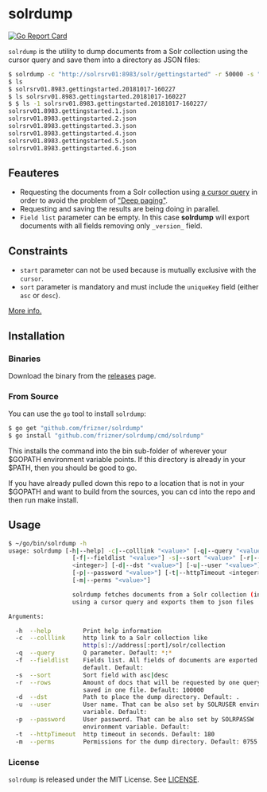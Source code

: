 # solrdump
[![Go Report Card](https://goreportcard.com/badge/github.com/frizner/solrdump)](https://goreportcard.com/report/github.com/frizner/solrdump)

`solrdump` is the utility to dump documents from a Solr collection using the cursor query and save them into a directory as JSON files:
```sh
$ solrdump -c "http://solrsrv01:8983/solr/gettingstarted" -r 50000 -s "id asc"
$ ls
$ solrsrv01.8983.gettingstarted.20181017-160227
$ ls solrsrv01.8983.gettingstarted.20181017-160227
$ $ ls -1 solrsrv01.8983.gettingstarted.20181017-160227/
solrsrv01.8983.gettingstarted.1.json
solrsrv01.8983.gettingstarted.2.json
solrsrv01.8983.gettingstarted.3.json
solrsrv01.8983.gettingstarted.4.json
solrsrv01.8983.gettingstarted.5.json
solrsrv01.8983.gettingstarted.6.json
```

## Feauteres
- Requesting the documents from a Solr collection using [a cursor query](https://lucene.apache.org/solr/guide/pagination-of-results.html) in order to avoid the problem of ["Deep paging"](https://lucene.apache.org/solr/guide/pagination-of-results.html#performance-problems-with-deep-paging).
- Requesting and saving the results are being doing in parallel.
- `Field list` parameter can be empty. In this case **solrdump** will export documents with all fields removing only `_version_` field.
## Constraints
  - `start` parameter can not be used because is mutually exclusive with the `cursor`.
  - `sort` parameter is mandatory and must include the `uniqueKey` field (either `asc` or `desc`).
  
[More info.](https://lucene.apache.org/solr/guide/7_5/pagination-of-results.html#constraints-when-using-cursors)

## Installation
### Binaries
Download the binary from the [releases](https://github.com/frizner/solrdump/releases) page.
### From Source
You can use the `go` tool to install `solrdump`:
```sh
$ go get "github.com/frizner/solrdump"
$ go install "github.com/frizner/solrdump/cmd/solrdump"
```
This installs the command into the bin sub-folder of wherever your $GOPATH environment variable points. If this directory is already in your $PATH, then you should be good to go.

If you have already pulled down this repo to a location that is not in your $GOPATH and want to build from the sources, you can cd into the repo and then run make install.

## Usage
```sh
$ ~/go/bin/solrdump -h
usage: solrdump [-h|--help] -c|--colllink "<value>" [-q|--query "<value>"]
                  [-f|--fieldlist "<value>"] -s|--sort "<value>" [-r|--rows
                  <integer>] [-d|--dst "<value>"] [-u|--user "<value>"]
                  [-p|--password "<value>"] [-t|--httpTimeout <integer>]
                  [-m|--perms "<value>"]

                  solrdump fetches documents from a Solr collection (index)
                  using a cursor query and exports them to json files 

Arguments:

  -h  --help         Print help information
  -c  --colllink     http link to a Solr collection like
                     http[s]://address[:port]/solr/collection
  -q  --query        Q parameter. Default: *:*
  -f  --fieldlist    Fields list. All fields of documents are exported by
                     default. Default: 
  -s  --sort         Sort field with asc|desc
  -r  --rows         Amount of docs that will be requested by one query and
                     saved in one file. Default: 100000
  -d  --dst          Path to place the dump directory. Default: .
  -u  --user         User name. That can be also set by SOLRUSER environment
                     variable. Default: 
  -p  --password     User password. That can be also set by SOLRPASSW
                     environment variable. Default: 
  -t  --httpTimeout  http timeout in seconds. Default: 180
  -m  --perms        Permissions for the dump directory. Default: 0755
```

### License
`solrdump` is released under the MIT License. See [LICENSE](https://github.com/frizner/solrdump/blob/master/LICENSE).
